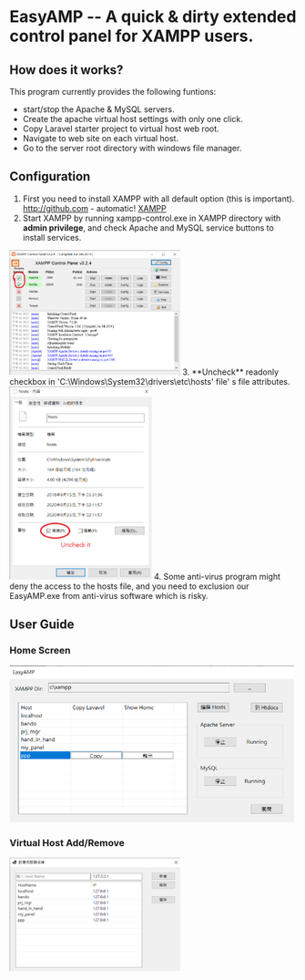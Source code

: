 # EasyAMP -- A quick & dirty extended control panel for XAMPP users.
## How does it works?
This program currently provides the following funtions:
- start/stop the Apache & MySQL servers.
- Create the apache virtual host settings with only one click.
- Copy Laravel starter project to virtual host web root.
- Navigate to web site on each virtual host.
- Go to the server root directory with windows file manager.

## Configuration
1. First you need to install XAMPP with all default option (this is important). 
http://github.com - automatic!
[XAMPP](http://github.com)
2. Start XAMPP by running xampp-control.exe in XAMPP directory with **admin privilege**, and check Apache and MySQL service buttons to install services.
<img src="https://github.com/poorworm/easyamp/blob/master/EasyAMP/images/xampp_service.png?raw=true" width="300">
3. **Uncheck** readonly checkbox in 'C:\Windows\System32\drivers\etc\hosts' file' s file attributes.
<img src="https://github.com/poorworm/easyamp/blob/master/EasyAMP/images/hosts_file_attributes.png?raw=true" width="250">
4. Some anti-virus program might deny the access to the hosts file, and you need to exclusion our EasyAMP.exe from anti-virus software which is risky.

## User Guide

### Home Screen
<img src="https://github.com/poorworm/easyamp/blob/master/EasyAMP/images/home_screen.png?raw=true" width="500">

### Virtual Host Add/Remove
<img src="https://github.com/poorworm/easyamp/blob/master/EasyAMP/images/vhost.png?raw=true" width="300">

